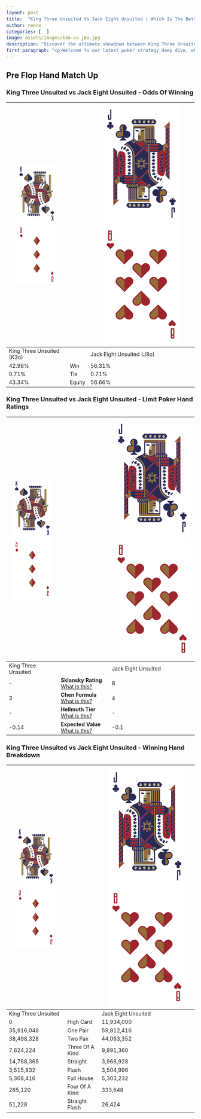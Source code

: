 ```yaml
---
layout: post
title:  "King Three Unsuited Vs Jack Eight Unsuited | Which Is The Better Hand In Poker? A Complete Guide"
author: reece
categories: [  ]
image: assets/images/k3o-vs-j8o.jpg
description: "Discover the ultimate showdown between King Three Unsuited and Jack Eight Unsuited in poker! Uncover the odds, strategies, and scenarios where one hand triumphs over the other. Get ready to up your poker game with this thrilling analysis."
first_paragraph: "<p>Welcome to our latest poker strategy deep dive, where we're pitting two distinct hands against each other in a high-stakes showdown: King Three Unsuited vs Jack Eight Unsuited.</p><p>In the dynamic world of poker, every decision counts, and knowing which hand holds the upper hand is key to your success at the table.</p><p>In this article, we'll dissect these two hands, explore the scenarios where one dominates the other, and equip you with the knowledge to make strategic choices that can tip the odds in your favor.</p><p>Get ready to unravel the intriguing dynamics of these poker hands and elevate your game to new heights.</p>"
---
```




[comment]: # (sp0)

## Pre Flop Hand Match Up

<div class="table hand-ratings" markdown="1"> 



### King Three Unsuited vs Jack Eight Unsuited - Odds Of Winning


    
| ![image info](assets/images/hand1/K.png) ![image info](assets/images/hand1/3o.png) |  | ![image info](assets/images/hand2/J.png) ![image info](assets/images/hand2/8o.png) |
| -------- | -------- | -------- |
| King Three Unsuited (K3o) |  | Jack Eight Unsuited (J8o) |
| 42.98% | Win | 56.31% |
| 0.71% | Tie | 0.71% |
| 43.34% | Equity | 56.66% |




[comment]: # (sp1)



### King Three Unsuited vs Jack Eight Unsuited - Limit Poker Hand Ratings


    
| ![image info](assets/images/hand1/K.png) ![image info](assets/images/hand1/3o.png) |  | ![image info](assets/images/hand2/J.png) ![image info](assets/images/hand2/8o.png) |
| -------- | -------- | -------- |
| King Three Unsuited |  | Jack Eight Unsuited |
| - | **Sklansky Rating** [What is this?](/sklansky-rating-explained) | 8 |
| 3 | **Chen Formula** [What is this?](/chen-formula-explained) | 4 |
| - | **Hellmuth Tier** [What is this?](/Hellmuth-tier-explained) | - |
| -0.14 | **Expected Value** [What is this?](/expected-value-explained) | -0.1 |




[comment]: # (sp2)



### King Three Unsuited vs Jack Eight Unsuited - Winning Hand Breakdown


    
| ![image info](assets/images/hand1/K.png) ![image info](assets/images/hand1/3o.png) |  | ![image info](assets/images/hand2/J.png) ![image info](assets/images/hand2/8o.png) |
| -------- | -------- | -------- |
| King Three Unsuited |  | Jack Eight Unsuited |
| 0 | High Card | 11,934,000 |
| 35,916,048 | One Pair | 59,812,416 |
| 38,498,328 | Two Pair | 44,063,352 |
| 7,624,224 | Three Of A Kind | 9,891,360 |
| 14,788,368 | Straight | 3,968,928 |
| 3,515,832 | Flush | 3,504,996 |
| 5,308,416 | Full House | 5,303,232 |
| 285,120 | Four Of A Kind | 333,648 |
| 51,228 | Straight Flush | 26,424 |




[comment]: # (sp3)



</div>

[comment]: # (sp4)



[comment]: # (sp5)


